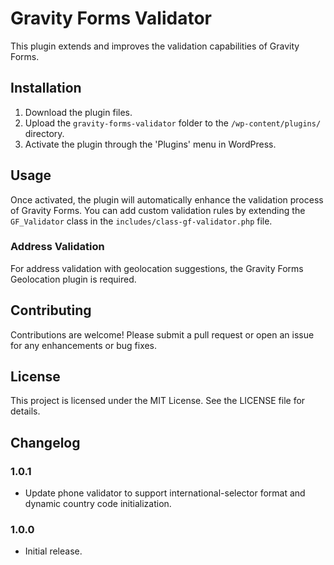 # Gravity Forms Validator

This plugin extends and improves the validation capabilities of Gravity Forms.

## Installation

1. Download the plugin files.
2. Upload the `gravity-forms-validator` folder to the `/wp-content/plugins/` directory.
3. Activate the plugin through the 'Plugins' menu in WordPress.

## Usage

Once activated, the plugin will automatically enhance the validation process of Gravity Forms. You can add custom validation rules by extending the `GF_Validator` class in the `includes/class-gf-validator.php` file.

### Address Validation

For address validation with geolocation suggestions, the Gravity Forms Geolocation plugin is required.

## Contributing

Contributions are welcome! Please submit a pull request or open an issue for any enhancements or bug fixes.

## License

This project is licensed under the MIT License. See the LICENSE file for details.

## Changelog

### 1.0.1
- Update phone validator to support international-selector format and dynamic country code initialization.

### 1.0.0
- Initial release.